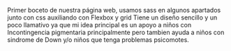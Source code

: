 Primer boceto de nuestra página web, usamos sass en algunos apartados junto con css auxiliando con Flexbox y grid
Tiene un diseño sencillo y un poco llamativo ya que mi idea principal es un apoyo a niños con Incontingencia pigmentaria principalmente pero tambien ayuda a niños con sindrome de Down y/o niños que tenga problemas psicomotes.
